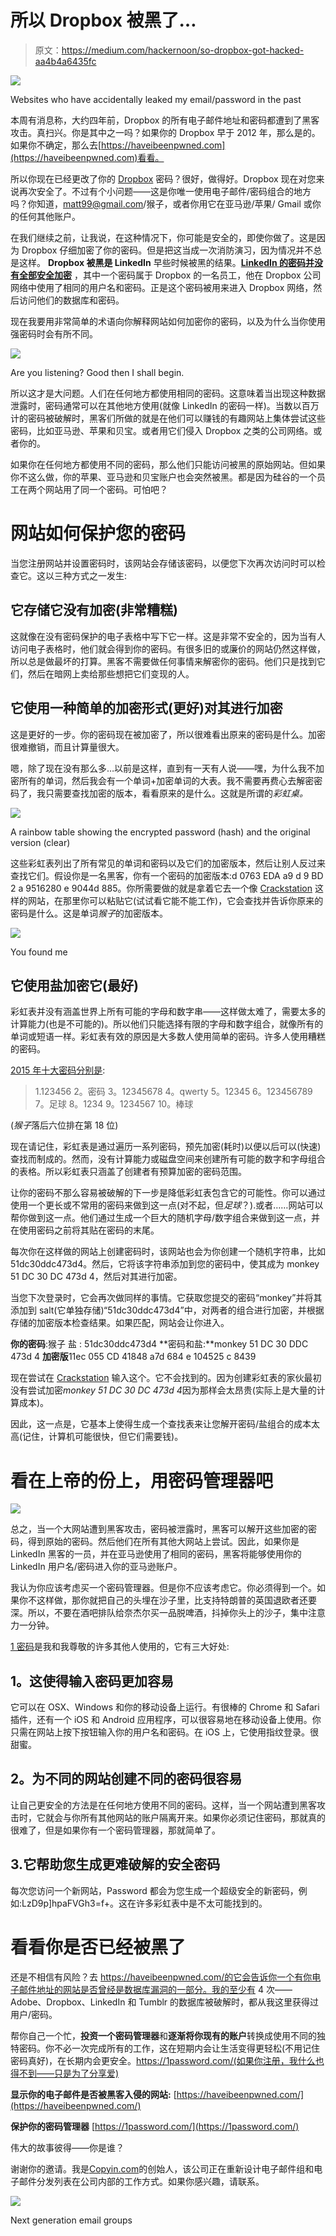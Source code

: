 # 所以 Dropbox 被黑了…

> 原文：<https://medium.com/hackernoon/so-dropbox-got-hacked-aa4b4a6435fc>

![](img/a2df5ba93a6903b917dc15545e7a1230.png)

Websites who have accidentally leaked my email/password in the past

本周有消息称，大约四年前，Dropbox 的所有电子邮件地址和密码都遭到了黑客攻击。真扫兴。你是其中之一吗？如果你的 Dropbox 早于 2012 年，那么是的。如果你不确定，那么去[https://haveibeenpwned.com](https://haveibeenpwned.com)看看。

所以你现在已经更改了你的 [Dropbox](https://hackernoon.com/tagged/dropbox) 密码？很好，做得好。Dropbox 现在对您来说再次安全了。不过有个小问题——这是你唯一使用电子邮件/密码组合的地方吗？你知道，matt99@gmail.com/猴子，或者你用它在亚马逊/苹果/ Gmail 或你的任何其他账户。

在我们继续之前，让我说，在这种情况下，你可能是安全的，即使你做了。这是因为 Dropbox 仔细加密了你的密码。但是把这当成一次消防演习，因为情况并不总是这样。 **Dropbox 被黑是 LinkedIn** 早些时候被黑的结果。[**LinkedIn 的密码并没有全部安全加密**](https://motherboard.vice.com/read/another-day-another-hack-117-million-linkedin-emails-and-password) ，其中一个密码属于 Dropbox 的一名员工，他在 Dropbox 公司网络中使用了相同的用户名和密码。正是这个密码被用来进入 Dropbox 网络，然后访问他们的数据库和密码。

现在我要用非常简单的术语向你解释网站如何加密你的密码，以及为什么当你使用强密码时会有所不同。

![](img/17e2669cd8fd025243164fd0c330d7a1.png)

Are you listening? Good then I shall begin.

所以这才是大问题。人们在任何地方都使用相同的密码。这意味着当出现这种数据泄露时，密码通常可以在其他地方使用(就像 LinkedIn 的密码一样)。当数以百万计的密码被破解时，黑客们所做的就是在他们可以赚钱的有趣网站上集体尝试这些密码，比如亚马逊、苹果和贝宝。或者用它们侵入 Dropbox 之类的公司网络。或者你的。

如果你在任何地方都使用不同的密码，那么他们只能访问被黑的原始网站。但如果你不这么做，你的苹果、亚马逊和贝宝账户也会突然被黑。都是因为硅谷的一个员工在两个网站用了同一个密码。可怕吧？

# 网站如何保护您的密码

当您注册网站并设置密码时，该网站会存储该密码，以便您下次再次访问时可以检查它。这以三种方式之一发生:

## 它存储它没有加密(非常糟糕)

这就像在没有密码保护的电子表格中写下它一样。这是非常不安全的，因为当有人访问电子表格时，他们就会得到你的密码。有很多旧的或廉价的网站仍然这样做，所以总是做最坏的打算。黑客不需要做任何事情来解密你的密码。他们只是找到它们，然后在暗网上卖给那些想把它们变现的人。

## 它使用一种简单的加密形式(更好)对其进行加密

这是更好的一步。你的密码现在被加密了，所以很难看出原来的密码是什么。加密很难撤销，而且计算量很大。

嗯，除了现在没有那么多…以前是这样，直到有一天有人说——嘿，为什么我不加密所有的单词，然后我会有一个单词+加密单词的大表。我不需要再费心去解密密码了，我只需要查找加密的版本，看看原来的是什么。这就是所谓的*彩虹桌。*

![](img/eb2ee5fb0d5298ff43f822ecb3e11eb8.png)

A rainbow table showing the encrypted password (hash) and the original version (clear)

这些彩虹表列出了所有常见的单词和密码以及它们的加密版本，然后让别人反过来查找它们。假设你是一名黑客，你有一个密码的加密版本:d 0763 EDA a9 d 9 BD 2 a 9516280 e 9044d 885。你所需要做的就是拿着它去一个像 [Crackstation](https://crackstation.net/) 这样的网站，在那里你可以粘贴它(试试看它能不能工作)，它会查找并告诉你原来的密码是什么。这是单词*猴子*的加密版本。

![](img/f62e16d0b89c5650afec2b333755aca1.png)

You found me

## 它使用盐加密它(最好)

彩虹表并没有涵盖世界上所有可能的字母和数字串——这样做太难了，需要太多的计算能力(也是不可能的)。所以他们只能选择有限的字母和数字组合，就像所有的单词或短语一样。彩虹表有效的原因是大多数人使用简单的密码。许多人使用糟糕的密码。

[2015 年十大密码分别是](https://www.teamsid.com/worst-passwords-2015/):

> 1.123456
> 2。密码
> 3。12345678
> 4。qwerty
> 5。12345
> 6。123456789
> 7。足球
> 8。1234
> 9。1234567
> 10。棒球

(*猴子*落后六位排在第 18 位)

现在请记住，彩虹表是通过遍历一系列密码，预先加密(耗时)以便以后可以(快速)查找而制成的。然而，没有计算能力或磁盘空间来创建所有可能的数字和字母组合的表格。所以彩虹表只涵盖了创建者有预算加密的密码范围。

让你的密码不那么容易被破解的下一步是降低彩虹表包含它的可能性。你可以通过使用一个更长或不常用的密码来做到这一点(对不起，但*足球*？).或者……网站可以帮你做到这一点。他们通过生成一个巨大的随机字母/数字组合来做到这一点，并在使用密码之前将其贴在密码的末尾。

每次你在这样做的网站上创建密码时，该网站也会为你创建一个随机字符串，比如 51dc30ddc473d4。然后，它将该字符串添加到您的密码中，使其成为 monkey 51 DC 30 DC 473d 4，然后对其进行加密。

当您下次登录时，它会再次做同样的事情。它获取您提交的密码“monkey”并将其添加到 salt(它单独存储)“51dc30ddc473d4”中，对两者的组合进行加密，并根据存储的加密版本检查结果。如果匹配，网站会让你进入。

**你的密码**:猴子
盐 : 51dc30ddc473d4
**密码和盐:**monkey 51 DC 30 DDC 473d 4 **加密版**11ec 055 CD 41848 a7d 684 e 104525 c 8439

现在尝试在 [Crackstation](https://crackstation.net/) 输入这个。它不会找到的。因为创建彩虹表的家伙最初没有尝试加密*monkey 51 DC 30 DC 473d 4*因为那样会太昂贵(实际上是大量的计算成本)。

因此，这一点是，它基本上使得生成一个查找表来让您解开密码/盐组合的成本太高(记住，计算机可能很快，但它们需要钱)。

# 看在上帝的份上，用密码管理器吧

[![](img/83192245682fbb43169600bc941813c4.png)](https://1password.com/)

总之，当一个大网站遭到黑客攻击，密码被泄露时，黑客可以解开这些加密的密码，得到原始的密码。然后他们在所有其他大网站上尝试。因此，如果你是 LinkedIn 黑客的一员，并在亚马逊使用了相同的密码，黑客将能够使用你的 LinkedIn 用户名/密码进入你的亚马逊账户。

我认为你应该考虑买一个密码管理器。但是你不应该考虑它。你必须得到一个。如果你不这样做，那你就把自己的头埋在沙子里，比支持特朗普的英国退欧者还要深。所以，不要在酒吧排队给奈杰尔买一品脱啤酒，抖掉你头上的沙子，集中注意力一分钟。

[1 密码](https://1password.com/)是我和我尊敬的许多其他人使用的，它有三大好处:

## **1。这使得输入密码更加容易**

它可以在 OSX、Windows 和你的移动设备上运行。有很棒的 Chrome 和 Safari 插件，还有一个 iOS 和 Android 应用程序，可以很容易地在移动设备上使用。你只需在网站上按下按钮输入你的用户名和密码。在 iOS 上，它使用指纹登录。很甜蜜。

## **2。为不同的网站创建不同的密码很容易**

让自己更安全的方法是在任何地方使用不同的密码。这样，当一个网站遭到黑客攻击时，它就会与你所有其他网站的账户隔离开来。如果你必须记住密码，那就真的很难了，但是如果你有一个密码管理器，那就简单了。

## 3.它帮助您生成更难破解的安全密码

每次您访问一个新网站，Password 都会为您生成一个超级安全的新密码，例如:LzD9p]hpaFVGh3=f+。这在许多彩虹表中是不太可能找到的。

# 看看你是否已经被黑了

还是不相信有风险？去 https://haveibeenpwned.com/的它会告诉你一个有你电子邮件地址的网站是否曾经是数据库漏洞的一部分。我的至少有 4 次——Adobe、Dropbox、LinkedIn 和 Tumblr 的数据库被破解时，都从我这里获得过用户/密码。

帮你自己一个忙，**投资一个密码管理器**和**逐渐将你现有的账户**转换成使用不同的独特密码。你不必一次完成所有的工作，这在短期内会让生活变得更轻松(不用记住密码真好)，在长期内会更安全。https://1password.com/(如果你注册，我什么也得不到——只是为了分享爱)

**显示你的电子邮件是否被黑客入侵的网站:** [https://haveibeenpwned.com/](https://haveibeenpwned.com/)

**保护你的密码管理器**
[https://1password.com/](https://1password.com/)

伟大的故事彼得——你是谁？

谢谢你的邀请。我是[Copyin.com](http://copyin.com)的创始人，该公司正在重新设计电子邮件组和电子邮件分发列表在公司内部的工作方式。如果你感兴趣，请联系。

[![](img/60cac3a51389912f8eae8d038324b2d1.png)](http://copyin.com)

Next generation email groups